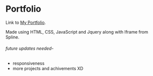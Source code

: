 # Portfolio

Link to [My Portfolio](https://kunaldemla.github.io/Portfolio/).


Made using HTML, CSS, JavaScript and Jquery along with Iframe from Spline.




###### future updates needed-
* responsiveness
* more projects and achivements XD
